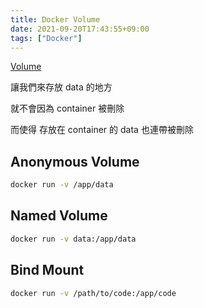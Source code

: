 ```yaml
---
title: Docker Volume
date: 2021-09-20T17:43:55+09:00
tags: ["Docker"]
---
```

[Volume](https://docs.docker.com/storage/volumes/)

讓我們來存放 data 的地方

就不會因為 container 被刪除

而使得 存放在 container 的 data 也連帶被刪除

## Anonymous Volume

```bash
docker run -v /app/data
```

## Named Volume

```bash
docker run -v data:/app/data
```

## Bind Mount

```bash
docker run -v /path/to/code:/app/code
```
